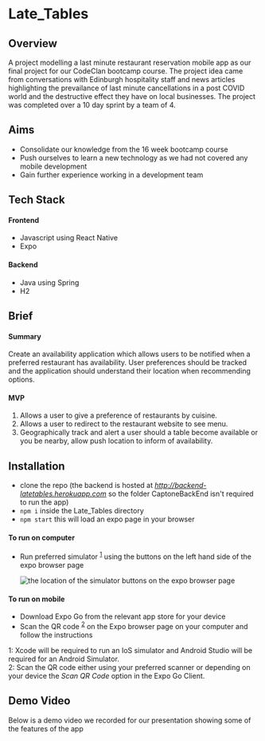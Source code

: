 # Late_Tables

## Overview 
A project modelling a last minute restaurant reservation mobile app as our final project for our CodeClan bootcamp course. 
The project idea came from conversations with Edinburgh hospitality staff and news articles highlighting the prevailance of 
last minute cancellations in a post COVID world and the destructive effect they have on local businesses. The project was completed 
over a 10 day sprint by a team of 4.

## Aims

- Consolidate our knowledge from the 16 week bootcamp course
- Push ourselves to learn a new technology as we had not covered any mobile development
- Gain further experience working in a development team 

## Tech Stack

#### Frontend 
- Javascript using React Native 
- Expo 

#### Backend 
- Java using Spring 
- H2 

## Brief

#### Summary
Create an availability application which allows users to be notified when a preferred restaurant has availability. 
User preferences should be tracked and the application should understand their location when recommending options.

#### MVP
1. Allows a user to give a preference of restaurants by cuisine.
2. Allows a user to redirect to the restaurant website to see menu.
3. Geographically track and alert a user should a table become available or you be nearby, allow push location to inform of availability.

## Installation
- clone the repo (the backend is hosted at *http://backend-latetables.herokuapp.com* so the folder CaptoneBackEnd isn't required to run the app)
- `npm i` inside the Late_Tables directory
- `npm start` this will load an expo page in your browser

#### To run on computer 
- Run preferred simulator <sup>[1](#footnote1)</sup> using the buttons on the left hand side of the expo browser page

	![the location of the simulator buttons on the expo browser page](SimulatorButtonsImage.jpg)

#### To run on mobile
- Download Expo Go from the relevant app store for your device
- Scan the QR code <sup>[2](#footnote2)</sup> on the Expo browser page on your computer and follow the instructions 


<a name="footnote1">1</a>: Xcode will be required to run an IoS simulator and Android Studio will be required for an Android Simulator.\
<a name="footnote2">2</a>: Scan the QR code either using your preferred scanner or depending on your device the *Scan QR Code* option in the Expo Go Client.

## Demo Video 

Below is a demo video we recorded for our presentation showing some of the features of the app



